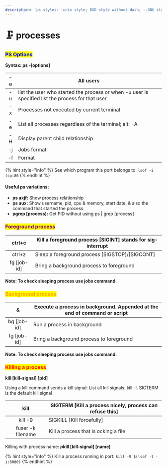 ```yaml
---
description: 'ps styles: -unix style; BSD style without dash; --GNU style;'
---
```


# 🗜 processes

### <mark style="color:blue;">PS Options</mark>

**Syntax: ps -\[options]**

|  -a | All users                                                                                         |
| :-: | ------------------------------------------------------------------------------------------------- |
|  -u | list the user who started the process or when -u user is specified list the process for that user |
|  -x | Processes not executed by current terminal                                                        |
|  -e | List all processes regardless of the terminal; alt: -A                                            |
|  -H | Display parent child relationship                                                                 |
|  -j | Jobs format                                                                                       |
|  -f | Format                                                                                            |

{% hint style="info" %}
See which program this port belongs to: `lsof -i tcp:80`
{% endhint %}

#### Useful ps variations:

* **ps axjf:** Show process relationship
* **ps aux:** Show username, pid, cpu & memory, start date, & also the command that started the process.
* **pgrep \[process]:** Get PID without using ps | grep \[process]

### <mark style="color:purple;">**Foreground process**</mark>

|    ctrl+c    | Kill a foreground process \[SIGINT] stands for sig-interrupt |
| :----------: | ------------------------------------------------------------ |
|    ctrl+z    | Sleep a foreground process \[SIGSTOP]/\[SIGCONT]             |
| fg \[job-id] | Bring a background process to foreground                     |

**Note: To check sleeping process use jobs command.**

### <mark style="color:orange;">**Background process**</mark>

|       &      | Execute a process in background. Appended at the end of command or script |
| :----------: | ------------------------------------------------------------------------- |
| bg \[job-id] | Run a process in background                                               |
| fg \[job-id] | Bring a background process to foreground                                  |

**Note: To check sleeping process use jobs command.**

### <mark style="color:red;">**Killing a process**</mark>

**kill \[kill-signal] \[pid]**

Using a kill command sends a kill signal: List all kill signals: kill -l. SIGTERM is the default kill signal

|        kill       | SIGTERM \[Kill a process nicely, process can refuse this] |
| :---------------: | --------------------------------------------------------- |
|      kill -9      | SIGKILL \[Kill forcefully]                                |
| fuser -k filename | Kill a process that is ocking a file                      |

Killing with process name: **pkill \[kill-signal] \[name]**

{% hint style="info" %}
Kill a process running in port: `kill -9 $(lsof -t -i:8080)`
{% endhint %}

